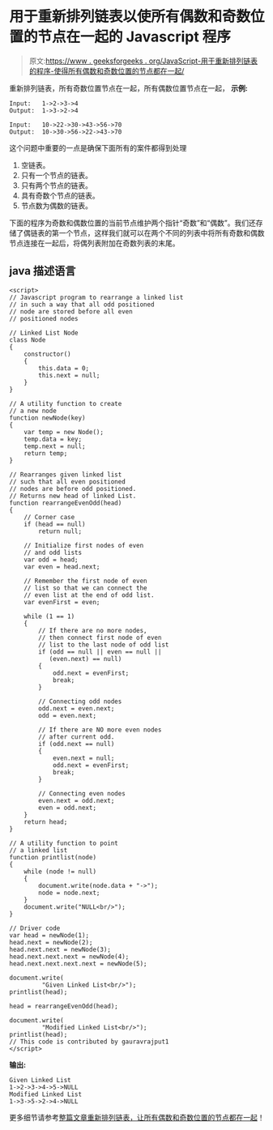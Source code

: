 # 用于重新排列链表以使所有偶数和奇数位置的节点在一起的 Javascript 程序

> 原文:[https://www . geeksforgeeks . org/JavaScript-用于重新排列链表的程序-使得所有偶数和奇数位置的节点都在一起/](https://www.geeksforgeeks.org/javascript-program-for-rearranging-a-linked-list-such-that-all-even-and-odd-positioned-nodes-are-together/)

重新排列链表，所有奇数位置节点在一起，所有偶数位置节点在一起，
**示例:**

```
Input:   1->2->3->4
Output:  1->3->2->4

Input:   10->22->30->43->56->70
Output:  10->30->56->22->43->70
```

这个问题中重要的一点是确保下面所有的案件都得到处理

1.  空链表。
2.  只有一个节点的链表。
3.  只有两个节点的链表。
4.  具有奇数个节点的链表。
5.  节点数为偶数的链表。

下面的程序为奇数和偶数位置的当前节点维护两个指针“奇数”和“偶数”。我们还存储了偶链表的第一个节点，这样我们就可以在两个不同的列表中将所有奇数和偶数节点连接在一起后，将偶列表附加在奇数列表的末尾。

## java 描述语言

```
<script>
// Javascript program to rearrange a linked list 
// in such a way that all odd positioned  
// node are stored before all even 
// positioned nodes 

// Linked List Node
class Node 
{
    constructor() 
    {
        this.data = 0;
        this.next = null;
    }
}

// A utility function to create 
// a new node
function newNode(key) 
{
    var temp = new Node();
    temp.data = key;
    temp.next = null;
    return temp;
}

// Rearranges given linked list
// such that all even positioned
// nodes are before odd positioned.
// Returns new head of linked List.
function rearrangeEvenOdd(head) 
{
    // Corner case
    if (head == null)
        return null;

    // Initialize first nodes of even 
    // and odd lists
    var odd = head;
    var even = head.next;

    // Remember the first node of even 
    // list so that we can connect the 
    // even list at the end of odd list.
    var evenFirst = even;

    while (1 == 1) 
    {
        // If there are no more nodes,
        // then connect first node of even
        // list to the last node of odd list
        if (odd == null || even == null ||
           (even.next) == null)
        {
            odd.next = evenFirst;
            break;
        }

        // Connecting odd nodes
        odd.next = even.next;
        odd = even.next;

        // If there are NO more even nodes
        // after current odd.
        if (odd.next == null) 
        {
            even.next = null;
            odd.next = evenFirst;
            break;
        }

        // Connecting even nodes
        even.next = odd.next;
        even = odd.next;
    }
    return head;
}

// A utility function to point 
// a linked list
function printlist(node) 
{
    while (node != null) 
    {
        document.write(node.data + "->");
        node = node.next;
    }
    document.write("NULL<br/>");
}

// Driver code
var head = newNode(1);
head.next = newNode(2);
head.next.next = newNode(3);
head.next.next.next = newNode(4);
head.next.next.next.next = newNode(5);

document.write(
         "Given Linked List<br/>");
printlist(head);

head = rearrangeEvenOdd(head);

document.write(
         "Modified Linked List<br/>");
printlist(head);
// This code is contributed by gauravrajput1
</script>
```

**输出:**

```
Given Linked List
1->2->3->4->5->NULL
Modified Linked List
1->3->5->2->4->NULL
```

更多细节请参考[整篇文章重新排列链表，让所有偶数和奇数位置的节点都在一起](https://www.geeksforgeeks.org/rearrange-a-linked-list-such-that-all-even-and-odd-positioned-nodes-are-together/)！